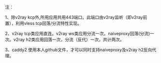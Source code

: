 注：

1、除v2ray kcp外,所用应用共用443端口。此端口由v2ray监听（即v2ray前置），利用vless tcp回落/分流特性实现。

2、v2ray tcp类应用直连。v2ray ws类应用分流一次。naiveproxy回落(分流)一次。v2ray h2类应用回落一次，分流（反代）一次，共计两次。

3、caddy2 使用本人github文件，才可以同时支持naiveproxy及v2ray h2反向代理。
